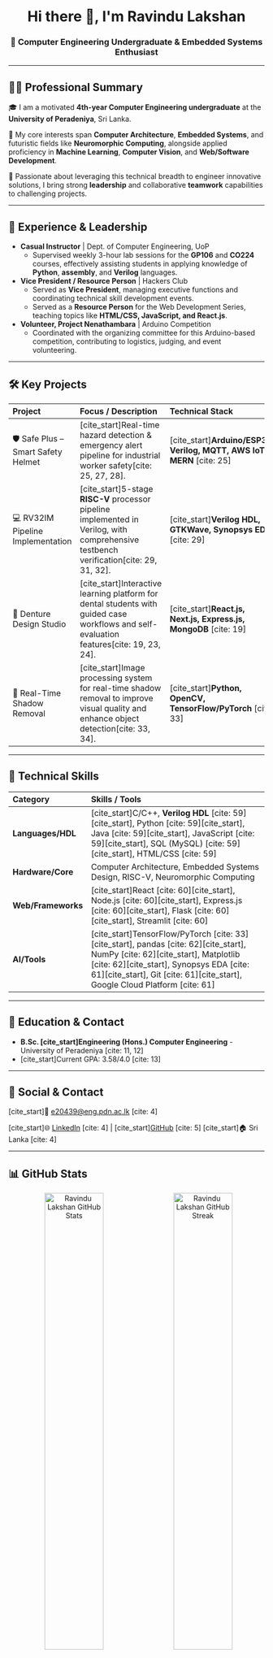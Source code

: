<h1 align="center">Hi there 👋, I'm Ravindu Lakshan</h1>
<h3 align="center">🚀 Computer Engineering Undergraduate & Embedded Systems Enthusiast </h3>



---

## 🧑‍💻 Professional Summary

🎓 I am a motivated **4th-year Computer Engineering undergraduate** at the **University of Peradeniya**, Sri Lanka.

🧠 My core interests span **Computer Architecture**, **Embedded Systems**, and futuristic fields like **Neuromorphic Computing**, alongside applied proficiency in **Machine Learning**, **Computer Vision**, and **Web/Software Development**.

📣 Passionate about leveraging this technical breadth to engineer innovative solutions, I bring strong **leadership** and collaborative **teamwork** capabilities to challenging projects.

---

## 💼 Experience & Leadership

* **Casual Instructor** | Dept. of Computer Engineering, UoP
    * Supervised weekly 3-hour lab sessions for the **GP106** and **CO224** courses, effectively assisting students in applying knowledge of **Python**, **assembly**, and **Verilog** languages.
* **Vice President / Resource Person** | Hackers Club
    * Served as **Vice President**, managing executive functions and coordinating technical skill development events.
    * Served as a **Resource Person** for the Web Development Series, teaching topics like **HTML/CSS, JavaScript, and React.js**.
* **Volunteer, Project Nenathambara** | Arduino Competition
    * Coordinated with the organizing committee for this Arduino-based competition, contributing to logistics, judging, and event volunteering.

---

## 🛠️ Key Projects

| Project | Focus / Description | Technical Stack |
| :--- | :--- | :--- |
| 🛡️ Safe Plus – Smart Safety Helmet | [cite_start]Real-time hazard detection & emergency alert pipeline for industrial worker safety[cite: 25, 27, 28]. | [cite_start]**Arduino/ESP32, Verilog, MQTT, AWS IoT, MERN** [cite: 25] |
| 💻 RV32IM Pipeline Implementation | [cite_start]5-stage **RISC-V** processor pipeline implemented in Verilog, with comprehensive testbench verification[cite: 29, 31, 32]. | [cite_start]**Verilog HDL, GTKWave, Synopsys EDA** [cite: 29] |
| 🦷 Denture Design Studio | [cite_start]Interactive learning platform for dental students with guided case workflows and self-evaluation features[cite: 19, 23, 24]. | [cite_start]**React.js, Next.js, Express.js, MongoDB** [cite: 19] |
| 📸 Real-Time Shadow Removal | [cite_start]Image processing system for real-time shadow removal to improve visual quality and enhance object detection[cite: 33, 34]. | [cite_start]**Python, OpenCV, TensorFlow/PyTorch** [cite: 33] |

---

## 🧠 Technical Skills

| Category | Skills / Tools |
| :--- | :--- |
| **Languages/HDL** | [cite_start]C/C++, **Verilog HDL** [cite: 59][cite_start], Python [cite: 59][cite_start], Java [cite: 59][cite_start], JavaScript [cite: 59][cite_start], SQL (MySQL) [cite: 59][cite_start], HTML/CSS [cite: 59] |
| **Hardware/Core** | Computer Architecture, Embedded Systems Design, RISC-V, Neuromorphic Computing |
| **Web/Frameworks** | [cite_start]React [cite: 60][cite_start], Node.js [cite: 60][cite_start], Express.js [cite: 60][cite_start], Flask [cite: 60][cite_start], Streamlit [cite: 60] |
| **AI/Tools** | [cite_start]TensorFlow/PyTorch [cite: 33][cite_start], pandas [cite: 62][cite_start], NumPy [cite: 62][cite_start], Matplotlib [cite: 62][cite_start], Synopsys EDA [cite: 61][cite_start], Git [cite: 61][cite_start], Google Cloud Platform [cite: 61] |

---

## 📜 Education & Contact

* **B.Sc. [cite_start]Engineering (Hons.) Computer Engineering** - University of Peradeniya [cite: 11, 12]
* [cite_start]Current GPA: 3.58/4.0 [cite: 13]

---

## 💬 Social & Contact

[cite_start]📧 [e20439@eng.pdn.ac.lk](mailto:e20439@eng.pdn.ac.lk) [cite: 4]

[cite_start]🌐 [LinkedIn](https://www.linkedin.com/in/ravindu-lakshan-45bb00278/) [cite: 4] | [cite_start][GitHub](https://github.com/ravindu439) [cite: 5]
[cite_start]🏠 Sri Lanka [cite: 4]

---

## 📊 GitHub Stats

<p align="center">
  <img width="48%" src="https://github-readme-stats.vercel.app/api?username=ravindu439&show_icons=true&theme=tokyonight&count_private=true&include_all_commits=true&hide_border=true" alt="Ravindu Lakshan GitHub Stats" />
  <img width="48%" src="https://github-readme-streak-stats.herokuapp.com/?user=ravindu439&theme=tokyonight&hide_border=true" alt="Ravindu Lakshan GitHub Streak" />
</p>

<p align="center">
  <img width="48%" src="https://github-readme-stats.vercel.app/api/top-langs/?username=ravindu439&layout=compact&theme=tokyonight&count_private=true&langs_count=8&hide_border=true" alt="Top Languages" />
</p>

---

## 🔥 Fun Animations

<p align="center">
  <img src="https://media.giphy.com/media/qgQUggAC3Pfv687qPC/giphy.gif" width="300" alt="Code Animation" />
</p>

---

> © 2025 Ravindu Lakshan | Built by me
